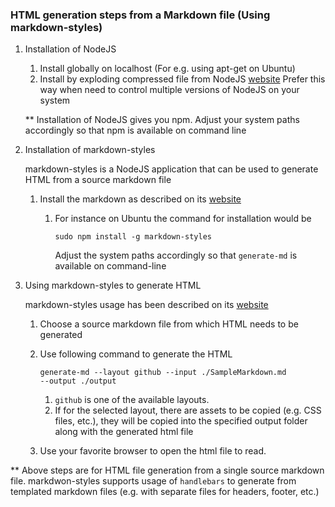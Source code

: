 ### HTML generation steps from a Markdown file (Using markdown-styles)

1. Installation of NodeJS
   1. Install globally on localhost (For e.g. using apt-get on Ubuntu)
   2. Install by exploding compressed file from NodeJS [website](https://nodejs.org)
      Prefer this way when need to control multiple versions of NodeJS on your system

   ** Installation of NodeJS gives you npm. Adjust your system paths accordingly so that npm is available on command line

2. Installation of markdown-styles

   markdown-styles is a NodeJS application that can be used to generate HTML from a source markdown file

   1. Install the markdown as described on its [website](http://mixu.net/markdown-styles)
      1. For instance on Ubuntu the command for installation would be

         <code>sudo npm install -g markdown-styles</code>

         Adjust the system paths accordingly so that `generate-md` is available on command-line


3. Using markdown-styles to generate HTML

   markdown-styles usage has been described on its [website](http://mixu.net/markdown-styles)

   1. Choose a source markdown file from which HTML needs to be generated
   2. Use following command to generate the HTML

      <code>generate-md --layout github --input ./SampleMarkdown.md --output ./output</code>

      1. `github` is one of the available layouts.
      2. If for the selected layout, there are assets to be copied (e.g. CSS files, etc.), they will be copied into the specified output folder along with the generated html file
   3. Use your favorite browser to open the html file to read.

** Above steps are for HTML file generation from a single source markdown file. markdwon-styles supports usage of `handlebars` to generate from templated markdown files (e.g. with separate files for headers, footer, etc.)

